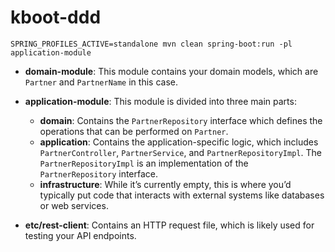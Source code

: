 # kboot-ddd

```
SPRING_PROFILES_ACTIVE=standalone mvn clean spring-boot:run -pl application-module
```

- **domain-module**: This module contains your domain models, which are `Partner` and `PartnerName` in this case.

- **application-module**: This module is divided into three main parts:
    - **domain**: Contains the `PartnerRepository` interface which defines the operations that can be performed on `Partner`.
    - **application**: Contains the application-specific logic, which includes `PartnerController`, `PartnerService`, and `PartnerRepositoryImpl`. The `PartnerRepositoryImpl` is an implementation of the `PartnerRepository` interface.
    - **infrastructure**: While it’s currently empty, this is where you’d typically put code that interacts with external systems like databases or web services.

- **etc/rest-client**: Contains an HTTP request file, which is likely used for testing your API endpoints.
